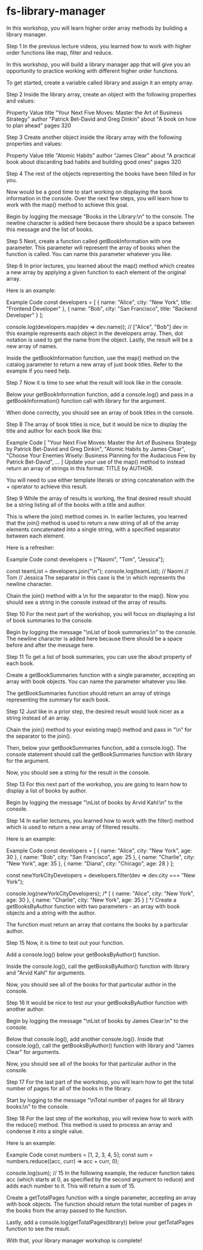 # fs-library-manager

In this workshop, you will learn higher order array methods by building a library manager.

Step 1
In the previous lecture videos, you learned how to work with higher order functions like map, filter and reduce.

In this workshop, you will build a library manager app that will give you an opportunity to practice working with different higher order functions.

To get started, create a variable called library and assign it an empty array.

Step 2
Inside the library array, create an object with the following properties and values:

Property	Value
title	"Your Next Five Moves: Master the Art of Business Strategy"
author	"Patrick Bet-David and Greg Dinkin"
about	"A book on how to plan ahead"
pages	320

Step 3
Create another object inside the library array with the following properties and values:

Property	Value
title	"Atomic Habits"
author	"James Clear"
about	"A practical book about discarding bad habits and building good ones"
pages	320

Step 4
The rest of the objects representing the books have been filled in for you.

Now would be a good time to start working on displaying the book information in the console. Over the next few steps, you will learn how to work with the map() method to achieve this goal.

Begin by logging the message "Books in the Library:\n" to the console. The newline character is added here because there should be a space between this message and the list of books.

Step 5
Next, create a function called getBookInformation with one parameter. This parameter will represent the array of books when the function is called. You can name this parameter whatever you like.

Step 6
In prior lectures, you learned about the map() method which creates a new array by applying a given function to each element of the original array.

Here is an example:

Example Code
const developers = [
  { name: "Alice", city: "New York", title: "Frontend Developer" },
  { name: "Bob", city: "San Francisco", title: "Backend Developer" }
];

console.log(developers.map(dev => dev.name));
// ["Alice", "Bob"]
dev in this example represents each object in the developers array. Then, dot notation is used to get the name from the object. Lastly, the result will be a new array of names.

Inside the getBookInformation function, use the map() method on the catalog parameter to return a new array of just book titles. Refer to the example if you need help.

Step 7
Now it is time to see what the result will look like in the console.

Below your getBookInformation function, add a console.log() and pass in a getBookInformation() function call with library for the argument.

When done correctly, you should see an array of book titles in the console.

Step 8
The array of book titles is nice, but it would be nice to display the title and author for each book like this:

Example Code
[ 
  "Your Next Five Moves: Master the Art of Business Strategy by Patrick Bet-David and Greg Dinkin",
  "Atomic Habits by James Clear",
  "Choose Your Enemies Wisely: Business Planning for the Audacious Few by Patrick Bet-David",
  ...
]
Update your use of the map() method to instead return an array of strings in this format: TITLE by AUTHOR.

You will need to use either template literals or string concatenation with the + operator to achieve this result.

Step 9
While the array of results is working, the final desired result should be a string listing all of the books with a title and author.

This is where the join() method comes in. In earlier lectures, you learned that the join() method is used to return a new string of all of the array elements concatenated into a single string, with a specified separator between each element.

Here is a refresher:

Example Code
const developers = ["Naomi", "Tom", "Jessica"];

const teamList = developers.join("\n");
console.log(teamList); 
// Naomi
// Tom
// Jessica
The separator in this case is the \n which represents the newline character.

Chain the join() method with a \n for the separator to the map(). Now you should see a string in the console instead of the array of results.

Step 10
For the next part of the workshop, you will focus on displaying a list of book summaries to the console.

Begin by logging the message "\nList of book summaries:\n" to the console. The newline character is added here because there should be a space before and after the message here.

Step 11
To get a list of book summaries, you can use the about property of each book.

Create a getBookSummaries function with a single parameter, accepting an array with book objects. You can name the parameter whatever you like.

The getBookSummaries function should return an array of strings representing the summary for each book.

Step 12
Just like in a prior step, the desired result would look nicer as a string instead of an array.

Chain the join() method to your existing map() method and pass in "\n" for the separator to the join().

Then, below your getBookSummaries function, add a console.log(). The console statement should call the getBookSummaries function with library for the argument.

Now, you should see a string for the result in the console.

Step 13
For this next part of the workshop, you are going to learn how to display a list of books by author.

Begin by logging the message "\nList of books by Arvid Kahl:\n" to the console.

Step 14
In earlier lectures, you learned how to work with the filter() method which is used to return a new array of filtered results.

Here is an example:

Example Code
const developers = [
  { name: "Alice", city: "New York", age: 30 },
  { name: "Bob", city: "San Francisco", age: 25 },
  { name: "Charlie", city: "New York", age: 35 },
  { name: "Diana", city: "Chicago", age: 28 }
];

const newYorkCityDevelopers = developers.filter(dev => dev.city === "New York");

console.log(newYorkCityDevelopers);
/*
[
  { name: "Alice", city: "New York", age: 30 },
  { name: "Charlie", city: "New York", age: 35 }
]
*/
Create a getBooksByAuthor function with two parameters - an array with book objects and a string with the author.

The function must return an array that contains the books by a particular author.

Step 15
Now, it is time to test out your function.

Add a console.log() below your getBooksByAuthor() function.

Inside the console.log(), call the getBooksByAuthor() function with library and "Arvid Kahl" for arguments.

Now, you should see all of the books for that particular author in the console.

Step 16
It would be nice to test our your getBooksByAuthor function with another author.

Begin by logging the message "\nList of books by James Clear:\n" to the console.

Below that console.log(), add another console.log(). Inside that console.log(), call the getBooksByAuthor() function with library and "James Clear" for arguments.

Now, you should see all of the books for that particular author in the console.

Step 17
For the last part of the workshop, you will learn how to get the total number of pages for all of the books in the library.

Start by logging to the message "\nTotal number of pages for all library books:\n" to the console.

Step 18
For the last step of the workshop, you will review how to work with the reduce() method. This method is used to process an array and condense it into a single value.

Here is an example:

Example Code
const numbers = [1, 2, 3, 4, 5];
const sum = numbers.reduce((acc, curr) => acc + curr, 0);

console.log(sum); // 15
In the following example, the reducer function takes acc (which starts at 0, as specified by the second argument to reduce) and adds each number to it. This will return a sum of 15.

Create a getTotalPages function with a single parameter, accepting an array with book objects. The function should return the total number of pages in the books from the array passed to the function.

Lastly, add a console.log(getTotalPages(library)) below your getTotalPages function to see the result.

With that, your library manager workshop is complete!
